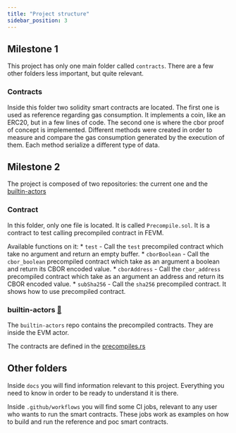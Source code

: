 ```yaml
---
title: "Project structure"
sidebar_position: 3
---
```


## Milestone 1

This project has only one main folder called `contracts`. There are a few other folders less important, but quite relevant.

### Contracts

Inside this folder two solidity smart contracts are located. The first one is used as reference regarding gas consumption. It implements a coin, like an ERC20, but in a few lines of code. The second one is where the cbor proof of concept is implemented.
Different methods were created in order to measure and compare the gas consumption generated by the execution of them. Each method serialize a different type of data.

## Milestone 2

The project is composed of two repositories: the current one and the [builtin-actors](https://github.com/Zondax/builtin-actors/tree/misc/precompiles)

### Contract

In this folder, only one file is located. It is called `Precompile.sol`. It is a contract to test calling precompiled contract in FEVM.

Available functions on it:
    * `test` - Call the `test` precompiled contract which take no argument and return an empty buffer.
    * `cborBoolean` - Call the `cbor_boolean` precompiled contract which take as an argument a boolean and return its CBOR encoded value.
    * `cborAddress` - Call the `cbor_address` precompiled contract which take as an argument an address and return its CBOR encoded value.
    * `subSha256` - Call the `sha256` precompiled contract. It shows how to use precompiled contract.

### builtin-actors [:link:](https://github.com/Zondax/builtin-actors)

The `builtin-actors` repo contains the precompiled contracts. They are inside the EVM actor.

The contracts are defined in the [precompiles.rs](https://github.com/Zondax/builtin-actors/blob/misc/precompiles/actors/evm/src/interpreter/precompiles.rs#L70-L73)

## Other folders

Inside `docs` you will find information relevant to this project. Everything you need to know in order to be ready to understand it is there.

Inside `.github/workflows` you will find some CI jobs, relevant to any user who wants to run the smart contracts. These jobs work as examples on how to build and run the reference and poc smart contracts.
